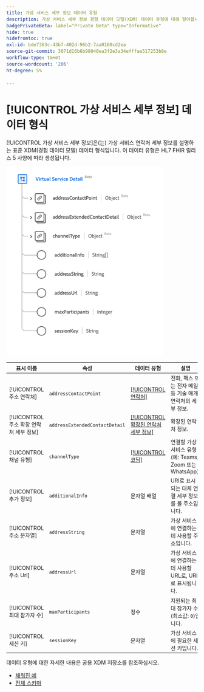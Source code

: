 ```yaml
---
title: 가상 서비스 세부 정보 데이터 유형
description: 가상 서비스 세부 정보 경험 데이터 모델(XDM) 데이터 유형에 대해 알아봅니다.
badgePrivateBeta: label="Private Beta" type="Informative"
hide: true
hidefromtoc: true
exl-id: bde7363c-43b7-402d-96b2-7aa0160cd2ea
source-git-commit: 3071d16b6b98040ea3f2e3a34efffae517253b8e
workflow-type: tm+mt
source-wordcount: '206'
ht-degree: 5%

---
```


# [!UICONTROL 가상 서비스 세부 정보] 데이터 형식

[!UICONTROL 가상 서비스 세부 정보]은(는) 가상 서비스 연락처 세부 정보를 설명하는 표준 XDM(경험 데이터 모델) 데이터 형식입니다. 이 데이터 유형은 HL7 FHIR 릴리스 5 사양에 따라 생성됩니다.

![가상 서비스 세부 정보 데이터 형식 구조](../../../images/healthcare/data-types/virtual-service-detail.png)

| 표시 이름 | 속성 | 데이터 유형 | 설명 |
| --- | --- | --- | --- |
| [!UICONTROL 주소 연락처] | `addressContactPoint` | [[!UICONTROL 연락처]](../data-types/contact-point.md) | 전화, 팩스 또는 전자 메일 등 기술 매개 연락처의 세부 정보. |
| [!UICONTROL 주소 확장 연락처 세부 정보] | `addressExtendedContactDetail` | [[!UICONTROL 확장된 연락처 세부 정보]](../data-types/extended-contact-detail.md) | 확장된 연락처 정보. |
| [!UICONTROL 채널 유형] | `channelType` | [[!UICONTROL 코딩]](../data-types/coding.md) | 연결할 가상 서비스 유형(예: Teams, Zoom 또는 WhatsApp). |
| [!UICONTROL 추가 정보] | `additionalInfo` | 문자열 배열 | URI로 표시되는 대체 연결 세부 정보를 볼 주소입니다. |
| [!UICONTROL 주소 문자열] | `addressString` | 문자열 | 가상 서비스에 연결하는 데 사용할 주소입니다. |
| [!UICONTROL 주소 Url] | `addressUrl` | 문자열 | 가상 서비스에 연결하는 데 사용할 URL로, URI로 표시됩니다. |
| [!UICONTROL 최대 참가자 수] | `maxParticipants` | 정수 | 지원되는 최대 참가자 수(최소값: `0`)입니다. |
| [!UICONTROL 세션 키] | `sessionKey` | 문자열 | 가상 서비스에 필요한 세션 키입니다. |

데이터 유형에 대한 자세한 내용은 공용 XDM 저장소를 참조하십시오.

* [채워진 예](https://github.com/adobe/xdm/blob/master/extensions/industry/healthcare/fhir/datatypes/simplequantity.example.1.json)
* [전체 스키마](https://github.com/adobe/xdm/blob/master/extensions/industry/healthcare/fhir/datatypes/simplequantity.schema.json)
